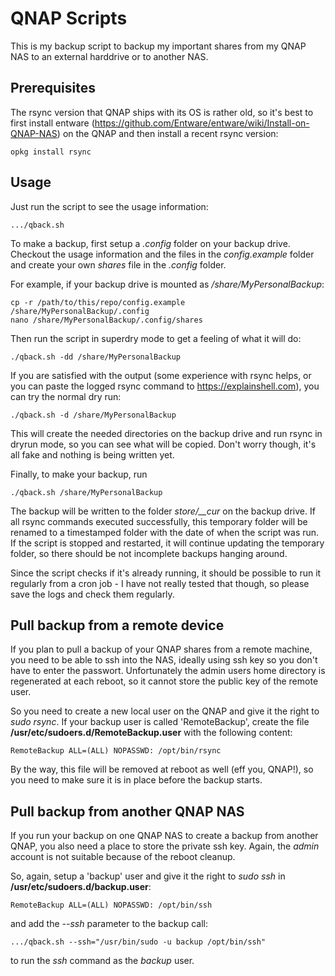 # QNAP Scripts

This is my backup script to backup my important shares from 
my QNAP NAS to an external harddrive or to another NAS.

## Prerequisites

The rsync version that QNAP ships with its OS is rather old, so
it's best to first install entware (https://github.com/Entware/entware/wiki/Install-on-QNAP-NAS)
on the QNAP and then install a recent rsync version:

```
opkg install rsync
```

## Usage

Just run the script to see the usage information:

```
.../qback.sh
```

To make a backup, first setup a _.config_ folder on your backup drive. 
Checkout the usage information and the files in the _config.example_ folder
and create your own _shares_ file in the _.config_ folder.

For example, if your backup drive is mounted as _/share/MyPersonalBackup_:

```
cp -r /path/to/this/repo/config.example /share/MyPersonalBackup/.config
nano /share/MyPersonalBackup/.config/shares
```

Then run the script in superdry mode to get a feeling of what it will do:

```
./qback.sh -dd /share/MyPersonalBackup
```

If you are satisfied with the output (some experience with rsync helps, or
you can paste the logged rsync command to https://explainshell.com), you can try
the normal dry run:

```
./qback.sh -d /share/MyPersonalBackup
```

This will create the needed directories on the backup drive and run rsync in dryrun mode, 
so you can see what will be copied. Don't worry though, it's all fake and nothing is
being written yet.

Finally, to make your backup, run

```
./qback.sh /share/MyPersonalBackup
```

The backup will be written to the folder _store/\_\_cur_ on the backup drive. If
all rsync commands executed successfully, this temporary folder will be renamed 
to a timestamped folder with the date of when the script was run. If the script
is stopped and restarted, it will continue updating the temporary folder, so there
should be not incomplete backups hanging around.

Since the script checks if it's already running, it should be possible to run it regularly from 
a cron job - I have not really tested that though, so please save the logs and check them
regularly.

## Pull backup from a remote device

If you plan to pull a backup of your QNAP shares from a remote machine, you need to be 
able to ssh into the NAS, ideally using ssh key so you don't have to enter the passwort.
Unfortunately the admin users home directory is regenerated at each reboot, so it cannot
store the public key of the remote user.

So you need to create a new local user on the QNAP and give it the right to _sudo rsync_.
If your backup user is called 'RemoteBackup', create the file __/usr/etc/sudoers.d/RemoteBackup.user__
with the following content:

```
RemoteBackup ALL=(ALL) NOPASSWD: /opt/bin/rsync
```

By the way, this file will be removed at reboot as well (eff you, QNAP!), so you need to make
sure it is in place before the backup starts.

## Pull backup from another QNAP NAS

If you run your backup on one QNAP NAS to create a backup from another QNAP, you also need a place
to store the private ssh key. Again, the _admin_ account is not suitable because of the reboot cleanup.

So, again, setup a 'backup' user and give it the right to _sudo ssh_ in __/usr/etc/sudoers.d/backup.user__:

```
RemoteBackup ALL=(ALL) NOPASSWD: /opt/bin/ssh
```

and add the _--ssh_ parameter to the backup call:

```
.../qback.sh --ssh="/usr/bin/sudo -u backup /opt/bin/ssh"
``` 

to run the _ssh_ command as the _backup_ user.
